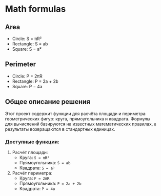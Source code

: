 # Math formulas
## Area
- Circle: S = πR²
- Rectangle: S = ab
- Square: S = a²

## Perimeter
- Circle: P = 2πR
- Rectangle: P = 2a + 2b
- Square: P = 4a

## Общее описание решения

Этот проект содержит функции для расчёта площади и периметра геометрических фигур: круга, прямоугольника и квадрата. 
Формулы для вычислений базируются на известных математических правилах, а результаты возвращаются в стандартных единицах.

### Доступные функции:
1. Расчёт площади:
   - Круга: `S = πR²`
   - Прямоугольника: `S = ab`
   - Квадрата: `S = a²`
2. Расчёт периметра:
   - Круга: `P = 2πR`
   - Прямоугольника: `P = 2a + 2b`
   - Квадрата: `P = 4a`
